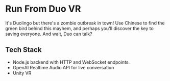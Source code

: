 # Run From Duo VR

It's Duolingo but there's a zombie outbreak in town! Use Chinese to find the green bird behind this mayhem, and perhaps you'll discover the key to saving everyone. And wait, Duo can talk?

## Tech Stack

- Node.js backend with HTTP and WebSocket endpoints.
- OpenAI Realtime Audio API for live conversation
- Unity VR
